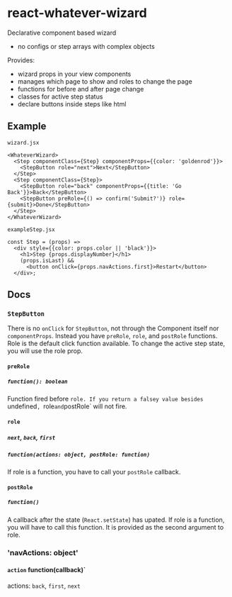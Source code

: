 # react-whatever-wizard
Declarative component based wizard
- no configs or step arrays with complex objects

Provides:
- wizard props in your view components
- manages which page to show and roles to change the page
- functions for before and after page change
- classes for active step status
- declare buttons inside steps like html

## Example
`wizard.jsx`
```
<WhateverWizard>
  <Step componentClass={Step} componentProps={{color: 'goldenrod'}}>
    <StepButton role="next">Next</StepButton>
  </Step>
  <Step componentClass={Step}>
    <StepButton role="back" componentProps={{title: 'Go Back'}}>Back</StepButton>
    <StepButton preRole={() => confirm('Submit?')} role={submit}>Done</StepButton>
  </Step>
</WhateverWizard>
```

`exampleStep.jsx`
```
const Step = (props) =>
  <div style={{color: props.color || 'black'}}>
    <h1>Step {props.displayNumber}</h1>
    (props.isLast) &&
      <button onClick={props.navActions.first}>Restart</button>
  </div>;
```


## Docs

### `StepButton`
There is no `onClick` for `StepButton`, not through the Component itself nor `componentProps`.
Instead you have `preRole`, `role`, and `postRole` functions.
Role is the default click function available.
To change the active step state, you will use the role prop.

#### `preRole`
##### `function(): boolean`
Function fired before `role.
If you return a falsey value besides `undefined`, `role` and `postRole` will not fire.

#### `role`
##### `next`, `back`, `first`
##### `function(actions: object, postRole: function)`
If role is a function, you have to call your `postRole` callback.

#### `postRole`
##### `function()`
A callback after the state (`React.setState`) has upated.
If role is a function, you will have to call this function.
It is provided as the second argument to role.


### 'navActions: object'
#### `action` function(callback)`
actions:  `back`, `first`, `next`
